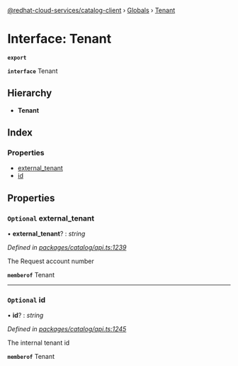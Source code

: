 [@redhat-cloud-services/catalog-client](../README.md) › [Globals](../globals.md) › [Tenant](tenant.md)

# Interface: Tenant

**`export`** 

**`interface`** Tenant

## Hierarchy

* **Tenant**

## Index

### Properties

* [external_tenant](tenant.md#optional-external_tenant)
* [id](tenant.md#optional-id)

## Properties

### `Optional` external_tenant

• **external_tenant**? : *string*

*Defined in [packages/catalog/api.ts:1239](https://github.com/RedHatInsights/javascript-clients/blob/master/packages/catalog/api.ts#L1239)*

The Request account number

**`memberof`** Tenant

___

### `Optional` id

• **id**? : *string*

*Defined in [packages/catalog/api.ts:1245](https://github.com/RedHatInsights/javascript-clients/blob/master/packages/catalog/api.ts#L1245)*

The internal tenant id

**`memberof`** Tenant
